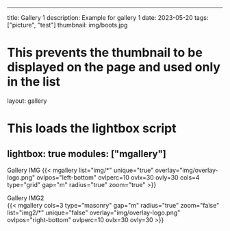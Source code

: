 <!-- Cspell:ignore ovlpos ovlx ovly ovlperc lightbox mgallery -->
<!-- markdownlint-disable MD003 MD022 MD041 -->
---
title: Gallery 1
description: Example for gallery 1
date: 2023-05-20
tags: ["picture", "test"]
thumbnail: img/boots.jpg
# This prevents the thumbnail to be displayed on the page and used only in the list
layout: gallery
# This loads the lightbox script
lightbox: true
modules: ["mgallery"]
---
<!-- markdownlint-enable MD003 MD022 MD041 -->

Gallery IMG
{{< mgallery list="img/*" unique="true" overlay="img/overlay-logo.png" ovlpos="left-bottom" ovlperc=10 ovlx=30 ovly=30 cols=4 type="grid" gap="m" radius="true" zoom="true" >}}

Gallery IMG2  
{{< mgallery cols=3 type="masonry" gap="m" radius="true" zoom="false" list="img2/*" unique="false" overlay="img/overlay-logo.png" ovlpos="right-bottom" ovlperc=10 ovlx=30 ovly=30 >}}
